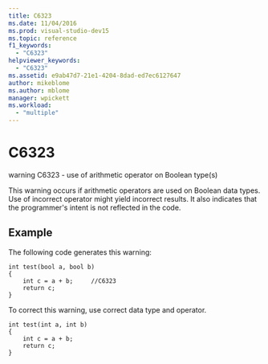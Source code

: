 ```yaml
---
title: C6323
ms.date: 11/04/2016
ms.prod: visual-studio-dev15
ms.topic: reference
f1_keywords:
  - "C6323"
helpviewer_keywords:
  - "C6323"
ms.assetid: e9ab47d7-21e1-4204-8dad-ed7ec6127647
author: mikeblome
ms.author: mblome
manager: wpickett
ms.workload:
  - "multiple"
---
```

# C6323
warning C6323 - use of arithmetic operator on Boolean type(s)

 This warning occurs if arithmetic operators are used on Boolean data types. Use of incorrect operator might yield incorrect results. It also indicates that the programmer's intent is not reflected in the code.

## Example
 The following code generates this warning:

```
int test(bool a, bool b)
{
    int c = a + b;     //C6323
    return c;
}
```

 To correct this warning, use correct data type and operator.

```
int test(int a, int b)
{
    int c = a + b;
    return c;
}
```